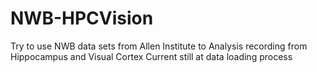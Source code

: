 # NWB-HPCVision
Try to use NWB data sets from Allen Institute to Analysis recording from Hippocampus and Visual Cortex
Current still at data loading process
